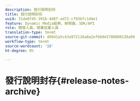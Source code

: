 ```yaml
---
description: 發行說明封存
title: 發行說明封存
uuid: 31de8f45-391b-4d8f-ad72-cf93bfc1d4e1
feature: Dynamic Media經典，檢視器，SDK/API
role: 開發人員，商業從業人員
translation-type: tm+mt
source-git-commit: 469d1a5c43a972116a8a2efb0de5708800130a99
workflow-type: tm+mt
source-wordcount: '18'
ht-degree: 0%

---
```



# 發行說明封存{#release-notes-archive}

